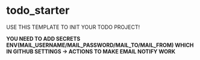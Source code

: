 # todo_starter

USE THIS TEMPLATE TO INIT YOUR TODO PROJECT!

**YOU NEED TO ADD SECRETS ENV(MAIL_USERNAME/MAIL_PASSWORD/MAIL_TO/MAIL_FROM) WHICH IN GITHUB SETTINGS -> ACTIONS TO MAKE EMAIL NOTIFY WORK**